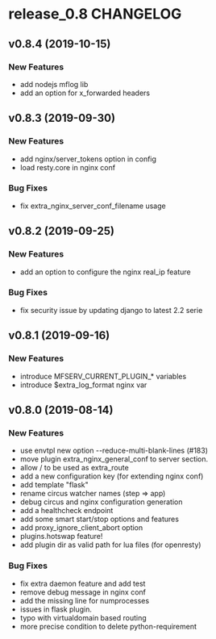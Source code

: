 # release_0.8 CHANGELOG



## v0.8.4 (2019-10-15)

### New Features
- add nodejs mflog lib
- add an option for x_forwarded headers






## v0.8.3 (2019-09-30)

### New Features
- add nginx/server_tokens option in config
- load resty.core in nginx conf


### Bug Fixes
- fix extra_nginx_server_conf_filename usage





## v0.8.2 (2019-09-25)

### New Features
- add an option to configure the nginx real_ip feature


### Bug Fixes
- fix security issue by updating django to latest 2.2 serie





## v0.8.1 (2019-09-16)

### New Features
- introduce MFSERV_CURRENT_PLUGIN_* variables
- introduce $extra_log_format nginx var






## v0.8.0 (2019-08-14)

### New Features
- use envtpl new option --reduce-multi-blank-lines (#183)
- move plugin extra_nginx_general_conf to server section.
- allow / to be used as extra_route
- add a new configuration key (for extending nginx conf)
- add template "flask"
- rename circus watcher names (step => app)
- debug circus and nginx configuration generation
- add a healthcheck endpoint
- add some smart start/stop options and features
- add proxy_ignore_client_abort option
- plugins.hotswap feature!
- add plugin dir as valid path for lua files (for openresty)


### Bug Fixes
- fix extra daemon feature and add test
- remove debug message in nginx conf
- add the missing line for numprocesses
- issues in flask plugin.
- typo with virtualdomain based routing
- more precise condition to delete python-requirement





